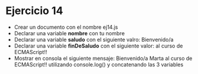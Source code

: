 # Ejercicio 14

- Crear un documento con el nombre ej14.js
- Declarar una variable **nombre** con tu nombre
- Declarar una variable **saludo** con el siguiente valro: Bienvenido/a
- Declarar una variable **finDeSaludo** con el siguiente valor: al curso de ECMAScript!!
- Mostrar en consola el siguiente mensaje: Bienvenido/a Marta al curso de ECMAScript!! utilizando console.log() y concatenando las 3 variables